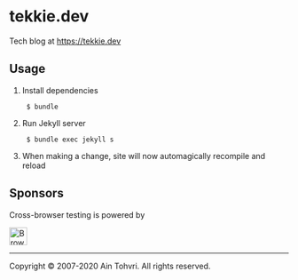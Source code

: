 # tekkie.dev

Tech blog at https://tekkie.dev

## Usage

1. Install dependencies

        $ bundle

2. Run Jekyll server

        $ bundle exec jekyll s

3. When making a change, site will now automagically recompile and reload

## Sponsors

Cross-browser testing is powered by

<a href="https://www.browserstack.com" title="BrowserStack"><img src="https://rawgithub.com/ain/tekkie.flashbit.net/gh-pages/assets/browserstack.svg" height="32px" alt="BrowserStack"></a>

- - -
Copyright © 2007-2020 Ain Tohvri. All rights reserved.
